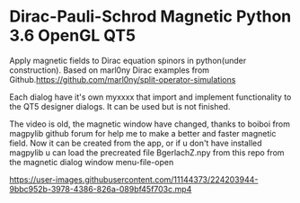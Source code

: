 # Dirac-Pauli-Schrod Magnetic Python 3.6 OpenGL QT5
Apply magnetic fields to Dirac equation spinors in python(under construction).
Based on marl0ny Dirac examples from Github.https://github.com/marl0ny/split-operator-simulations 

Each dialog have it's own myxxxx that import and implement functionality to the QT5 designer dialogs.
It can be used but is not finished.

The video is old, the magnetic window have changed, thanks to boiboi from magpylib github forum for help me to make a better and faster magnetic field. Now it can be created from the app, or if u don't have installed magpylib u can load the precreated file BgerlachZ.npy from this repo from the magnetic dialog window menu-file-open

https://user-images.githubusercontent.com/11144373/224203944-9bbc952b-3978-4386-826a-089bf45f703c.mp4




